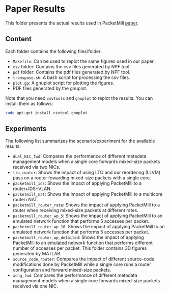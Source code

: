 # Paper Results

This folder presents the actual results used in PacketMill [paper][packetmill-paper]. 

## Content

Each folder contains the following files/folder:

- `Makefile`: Can be used to replot the same figures used in our paper.
- `csv` folder: Contains the csv files generated by NPF tool.
- `pdf` folder: Contains the pdf files generated by NPF tool.
- `transpose.sh`: A bash script for processing the csv files. 
- `plot.gp`: A gnuplot script for plotting the figures.
- PDF files generated by the gnuplot.

Note that you need `csvtools` and `gnuplot` to replot the results. You can install them as follows:

```bash
sudo apt-get install csvtool gnuplot
```

## Experiments

The following list summarizes the scenario/experiment for the available results:

- `dual_NIC_fwd`: Compares the performance of different metadata management models when a single core forwards mixed-size packets received via two NICs.
- `lto_router`: Shows the impact of using LTO and our reordering (LLVM) pass on a router fowarding mixed-size packets with a single core.
- `packetmill_ids`: Shows the impact of applying PacketMill to a router+IDS+VLAN.
-  `packetmill_nat`: Shows the impact of applying PacketMill to a multicore router+NAT.
-  `packetmill_router_rate`: Shows the impact of applying PacketMill to a router when receiving mixed-size packets at different rates.
-  `packetmill_router_wp_5`: Shows the impact of applying PacketMill to an emulated network function that performs 5 accesses per packet.
-  `packetmill_router_wp_10`: Shows the impact of applying PacketMill to an emulated network function that performs 5 accesses per packet.
-  `packetmill_router_wp_detailed`: Shows the impact of applying PacketMill to an emulated network function that performs different number of accesses per packet. This folder contains 3D figures generated by MATLAB.
- `source_code_router`: Compares the impact of different source-code modifications done by PacketMill while a single core runs a router configuration and forward mixed-size packets.
- `xchg_fwd`: Compares the performance of different metadata management models when a single core forwards mixed-size packets received via one NIC.

[packetmill-paper]: https://people.kth.se/~farshin/documents/packetmill-asplos21.pdf